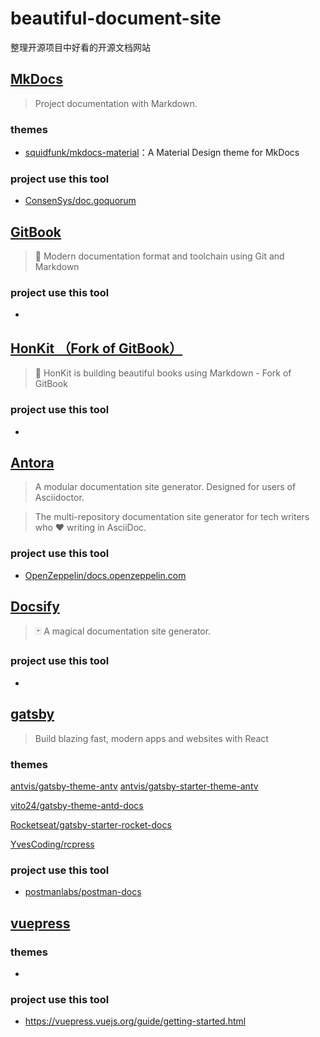 # beautiful-document-site

整理开源项目中好看的开源文档网站

## [MkDocs](https://github.com/mkdocs/mkdocs)

> Project documentation with Markdown.

### themes

- [squidfunk/mkdocs-material](https://github.com/squidfunk/mkdocs-material)：A Material Design theme for MkDocs

### project use this tool

- [ConsenSys/doc.goquorum](https://github.com/ConsenSys/doc.goquorum)

## [GitBook](https://github.com/GitbookIO/gitbook)

> 📝 Modern documentation format and toolchain using Git and Markdown

### project use this tool

- 


## [HonKit （Fork of GitBook）](https://github.com/honkit/honkit)

> 📖 HonKit is building beautiful books using Markdown - Fork of GitBook

### project use this tool

- 


## [Antora](https://gitlab.com/antora/antora)

> A modular documentation site generator. Designed for users of Asciidoctor.

> The multi-repository documentation site generator for tech writers who ❤️ writing in AsciiDoc.

### project use this tool

- [OpenZeppelin/docs.openzeppelin.com](https://github.com/OpenZeppelin/docs.openzeppelin.com)

## [Docsify](https://github.com/docsifyjs/docsify)

> 🃏 A magical documentation site generator.

### project use this tool

- 

## [gatsby](https://github.com/gatsbyjs/gatsby)

> Build blazing fast, modern apps and websites with React

### themes

[antvis/gatsby-theme-antv](https://github.com/antvis/gatsby-theme-antv)  [antvis/gatsby-starter-theme-antv](https://github.com/antvis/gatsby-starter-theme-antv)

[vito24/gatsby-theme-antd-docs](https://github.com/vito24/gatsby-theme-antd-docs)

[Rocketseat/gatsby-starter-rocket-docs](https://github.com/Rocketseat/gatsby-starter-rocket-docs)

[YvesCoding/rcpress](https://github.com/YvesCoding/rcpress)

### project use this tool

- [postmanlabs/postman-docs](https://github.com/postmanlabs/postman-docs)


## [vuepress](https://github.com/vuejs/vuepress)

### themes

- 

### project use this tool

- https://vuepress.vuejs.org/guide/getting-started.html

